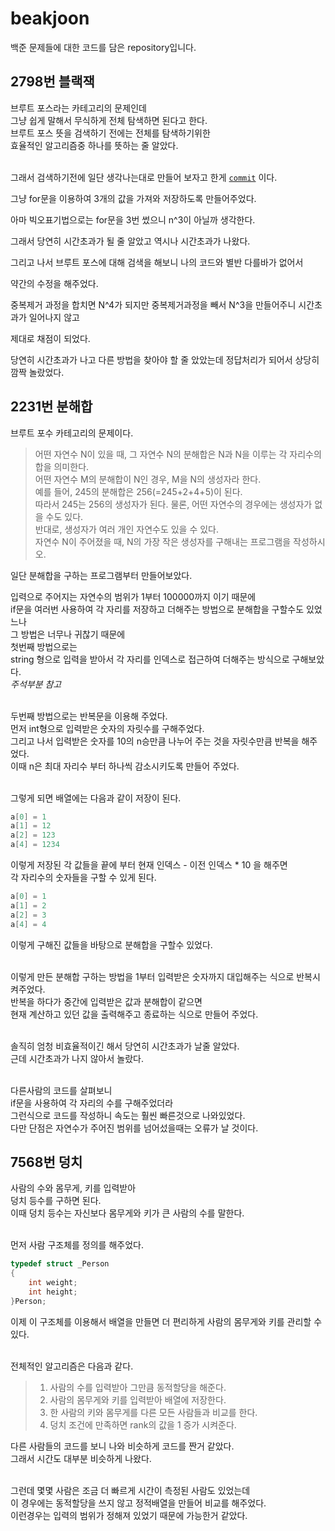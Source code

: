 # beakjoon

백준 문제들에 대한 코드를 담은 repository입니다.<br>

## 2798번 블랙잭

브루트 포스라는 카테고리의 문제인데<br>
그냥 쉽게 말해서 무식하게 전체 탐색하면 된다고 한다.<br>
브루트 포스 뜻을 검색하기 전에는 전체를 탐색하기위한<br>
효율적인 알고리즘중 하나를 뜻하는 줄 알았다.<br><br>

그래서 검색하기전에 일단 생각나는대로 만들어 보자고 한게 [`commit`](https://github.com/soulsystem00/beakjoon/commit/05ad34816832a107402ea5e5d57c57f2729902b7) 이다.<br>

그냥 for문을 이용하여 3개의 값을 가져와 저장하도록 만들어주었다.

아마 빅오표기법으로는 for문을 3번 썼으니 n^3이 아닐까 생각한다.

그래서 당연히 시간초과가 될 줄 알았고 역시나 시간초과가 나왔다.

그리고 나서 브루트 포스에 대해 검색을 해보니 나의 코드와 별반 다를바가 없어서

약간의 수정을 해주었다.

중복제거 과정을 합치면 N^4가 되지만 중복제거과정을 빼서 N^3을 만들어주니 시간초과가 일어나지 않고

제대로 채점이 되었다.

당연히 시간초과가 나고 다른 방법을 찾아야 할 줄 았았는데 정답처리가 되어서 상당히 깜짝 놀랐었다.

## 2231번 분해합

브루트 포수 카테고리의 문제이다.<br>
>어떤 자연수 N이 있을 때, 그 자연수 N의 분해합은 N과 N을 이루는 각 자리수의 합을 의미한다.<br> 어떤 자연수 M의 분해합이 N인 경우, M을 N의 생성자라 한다.<br> 예를 들어, 245의 분해합은 256(=245+2+4+5)이 된다.<br> 따라서 245는 256의 생성자가 된다. 물론, 어떤 자연수의 경우에는 생성자가 없을 수도 있다.<br> 반대로, 생성자가 여러 개인 자연수도 있을 수 있다.<br>자연수 N이 주어졌을 때, N의 가장 작은 생성자를 구해내는 프로그램을 작성하시오.

일단 분해합을 구하는 프로그램부터 만들어보았다.<br>


입력으로 주어지는 자연수의 범위가 1부터 100000까지 이기 때문에<br> 
if문을 여러번 사용하여 각 자리를 저장하고 더해주는 방법으로 분해합을 구할수도 있었느나<br>
그 방법은 너무나 귀찮기 때문에<br>
첫번째 방법으로는 <br>
string 형으로 입력을 받아서 각 자리를 인덱스로 접근하여 더해주는 방식으로 구해보았다.<br>
<I>주석부분 참고</I><br><br>

두번째 방법으로는 반복문을 이용해 주었다.<br>
먼저 int형으로 입력받은 숫자의 자릿수를 구해주었다.<br>
그리고 나서 입력받은 숫자를 10의 n승만큼 나누어 주는 것을 자릿수만큼 반복을 해주었다.<br>
이때 n은 최대 자리수 부터 하나씩 감소시키도록 만들어 주었다.<br><br>

그렇게 되면 배열에는 다음과 같이 저장이 된다.
~~~C
a[0] = 1 
a[1] = 12 
a[2] = 123 
a[4] = 1234
~~~
이렇게 저장된 각 값들을 끝에 부터 현재 인덱스 - 이전 인덱스 * 10 을 해주면<br>
각 자리수의 숫자들을 구할 수 있게 된다.<br>
~~~C
a[0] = 1 
a[1] = 2 
a[2] = 3 
a[4] = 4
~~~
이렇게 구해진 값들을 바탕으로 분해합을 구할수 있었다.<br><br>

이렇게 만든 분해합 구하는 방법을 1부터 입력받은 숫자까지 대입해주는 식으로 반복시켜주었다.<br>
반복을 하다가 중간에 입력받은 값과 분해합이 같으면<br>
현재 계산하고 있던 값을 출력해주고 종료하는 식으로 만들어 주었다.<br><br>

솔직히 엄청 비효율적이긴 해서 당연히 시간초과가 날줄 알았다.<br>
근데 시간초과가 나지 않아서 놀랐다.<br><br>

다른사람의 코드를 살펴보니<br>
if문을 사용하여 각 자리의 수를 구해주었더라<br>
그런식으로 코드를 작성하니 속도는 훨씬 빠른것으로 나와있었다.<br>
다만 단점은 자연수가 주어진 범위를 넘어섰을때는 오류가 날 것이다.<br>

## 7568번 덩치

사람의 수와 몸무게, 키를 입력받아<br>
덩치 등수를 구하면 된다.<br>
이때 덩치 등수는 자신보다 몸무게와 키가 큰 사람의 수를 말한다.<br><br>

먼저 사람 구조체를 정의를 해주었다.
~~~C++
typedef struct _Person
{
	int weight;
	int height;
}Person;
~~~
이제 이 구조체를 이용해서 배열을 만들면 더 편리하게 사람의 몸무게와 키를 관리할 수 있다.<br><br>

전체적인 알고리즘은 다음과 같다.<br>
>1. 사람의 수를 입력받아 그만큼 동적할당을 해준다.
>2. 사람의 몸무게와 키를 입력받아 배열에 저장한다.
>3. 한 사람의 키와 몸무게를 다른 모든 사람들과 비교를 한다.
>4. 덩치 조건에 만족하면 rank의 값을 1 증가 시켜준다.

다른 사람들의 코드를 보니 나와 비슷하게 코드를 짠거 같았다.<br>
그래서 시간도 대부분 비슷하게 나왔다.<br><br>

그런데 몇몇 사람은 조금 더 빠르게 시간이 측정된 사람도 있었는데<br>
이 경우에는 동적할당을 쓰지 않고 정적배열을 만들어 비교를 해주었다.<br>
이런경우는 입력의 범위가 정해져 있었기 때문에 가능한거 같았다.<br>

